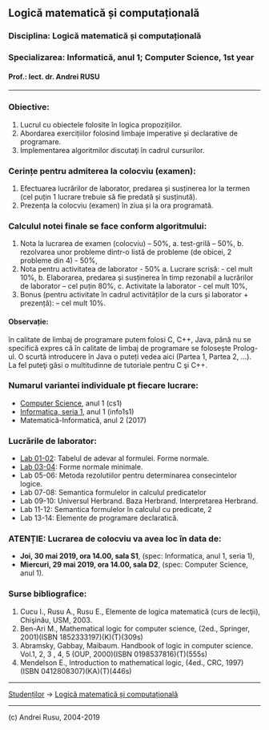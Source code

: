 ## Logică matematică și computațională

### **Disciplina**: Logică matematică și computațională

### **Specializarea**: Informatică, anul 1; Computer Science, 1st year

#### Prof.: lect. dr. Andrei RUSU

---

### Obiective:

1. Lucrul cu obiectele folosite în logica propozițiilor. 
2. Abordarea exercițiilor folosind limbaje imperative și declarative de programare. 
3. Implementarea algoritmilor discutaţi în cadrul cursurilor.

### Cerințe pentru admiterea la colocviu (examen):

1. Efectuarea lucrărilor de laborator, predarea și susținerea lor la termen (cel puțin 1 lucrare trebuie să fie predată și susținută).
2. Prezența la colocviu (examen) în ziua și la ora programată.

### Calculul  notei finale se face conform algoritmului:

1. Nota la lucrarea de examen (colocviu) – 50%,
   a. test-grilă – 50%,
   b. rezolvarea unor probleme dintr-o listă de probleme (de obicei, 2 probleme din 4) - 50%,
2. Nota pentru activitatea de laborator - 50%
   a. Lucrare scrisă: - cel mult 10%,
   b. Elaborarea, predarea și susținerea în timp rezonabil a lucrărilor de laborator – cel puțin 80%,
   c. Activitate la laborator - cel mult 10%,
3. Bonus (pentru activitate în cadrul activităților de la curs și laborator + prezență): – cel mult 10%. 

#### Observație: 

în calitate de limbaj de programare putem folosi C, C++, Java, până nu se specifică expres că în calitate de limbaj  de programare se folosește Prolog-ul. O scurtă introducere în Java o puteți vedea aici (Partea 1, Partea 2, ...). La fel puteţi găsi o multitudinne de tutoriale pentru C şi C++.

### Numarul variantei individuale pt fiecare lucrare: 

* [Computer Science](./cs1.htm), anul 1 (cs1)
* [Informatica, seria 1](./info1s1.html), anul 1 (info1s1)
* Matematică-Informatică, anul 2 (2017)

### Lucrările de laborator:

* [Lab 01-02](./LC-info1-lab-01.html): Tabelul de adevar al formulei. Forme normale. 
* [Lab 03-04](./LC-info1-lab-03-04.html): Forme normale minimale.
* Lab 05-06: Metoda rezolutiilor pentru determinarea consecintelor logice. 
* Lab 07-08: Semantica formulelor in calculul predicatelor
* Lab 09-10: Universul Herbrand. Baza Herbrand. Interpretarea Herbrand.
* Lab 11-12: Semantica formulelor în calculul cu predicate, 2
* Lab 13-14: Elemente de programare declaratică. 

### ATENȚIE: Lucrarea de colocviu va avea loc în data de:

* **Joi, 30 mai 2019, ora 14.00, sala S1**, (spec: Informatica, anul 1, seria 1),
* **Miercuri, 29 mai 2019, ora 14.00, sala D2**, (spec: Computer Science, anul 1). 

### Surse bibliografice:

1. Cucu I., Rusu A., Rusu E., Elemente de logica matematică (curs de lecţii), Chişinău, USM, 2003. 
2. Ben-Ari M., Mathematical logic for computer science, (2ed., Springer, 2001)(ISBN 1852333197)(K)(T)(309s)
3. Abramsky, Gabbay, Maibaum. Handbook of logic in computer science. Vol.1, 2, 3 , 4, 5 (OUP, 2000)(ISBN 0198537816)(T)(555s)
4. Mendelson E., Introduction to mathematical logic, (4ed., CRC, 1997)(ISBN 0412808307)(KA)(T)(446s)

***

[Studenților](./) -> [Logică matematică și computațională]() 

---

(c) Andrei Rusu, 2004-2019


